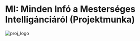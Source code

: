 # MI: Minden Infó a Mesterséges Intelligánciáról (Projektmunka)
![proj_logo](https://github.com/BenjaminStonawski/pet_mi/blob/main/img/22C3FD60-5B6A-429E-B32F-BEE284FA8924.jpeg|width=100)
